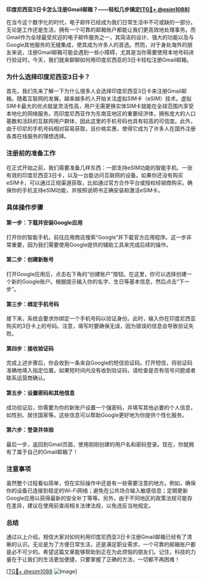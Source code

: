 **印度尼西亚3日卡怎么注册Gmail邮箱？——轻松几步搞定[[TG💪+ @esim1088](https://t.me/s/esim1088)]**

在当今这个数字化的时代，电子邮件已经成为我们日常生活中不可或缺的一部分。无论是工作还是生活，拥有一个可靠的邮箱账户都能让我们更高效地处理事务。而Gmail作为全球最受欢迎的电子邮件服务之一，其简洁的设计、强大的功能以及与Google其他服务的无缝集成，使其成为许多人的首选。然而，对于身处海外的朋友来说，注册Gmail邮箱可能会遇到一些小障碍，尤其是当你需要使用本地号码进行验证时。今天，我们就来聊聊如何用印度尼西亚的3日卡轻松注册Gmail邮箱。

### 为什么选择印度尼西亚3日卡？

首先，我们先来了解一下为什么很多人会选择印度尼西亚3日卡来注册Gmail邮箱。随着互联网的发展，越来越多的人开始关注虚拟SIM卡（eSIM）技术。虚拟SIM卡最大的优点就是灵活性高，用户无需更换实体SIM卡就能在全球范围内享受本地化的网络服务。而印度尼西亚作为东南亚地区的重要经济体，拥有庞大的人口基数和活跃的互联网用户群体，因此这里的手机号码也具有较高的可信度。此外，由于印尼的手机号码相对容易获取，且价格实惠，使得它成为了许多人在国外注册各类在线服务的理想选择。

### 注册前的准备工作

在正式开始之前，我们需要准备几样东西：一部支持eSIM功能的智能手机、一张有效的印度尼西亚3日卡，以及一台能访问互联网的设备。如果你还没有购买eSIM卡，可以通过正规渠道获取，比如通过官方合作平台或授权经销商购买。确保你的手机支持eSIM功能，并按照说明书正确安装和激活eSIM卡。

### 具体操作步骤

#### 第一步：下载并安装Google应用
打开你的智能手机，前往应用商店搜索“Google”并下载官方应用程序。这一步非常重要，因为我们需要使用Google提供的辅助工具来完成后续的操作。

#### 第二步：创建新账号
打开Google应用后，点击右下角的“创建账户”按钮。在这里，你可以选择创建一个新的Google账户。根据提示输入你的名字、生日等基本信息，然后点击“下一步”。

#### 第三步：绑定手机号码
接下来，系统会要求你绑定一个手机号码以验证身份。此时，输入你在印度尼西亚购买的3日卡上的号码。注意，填写时要确保无误，因为错误的信息会导致验证失败。

#### 第四步：接收验证码
完成上述步骤后，你会收到一条来自Google的短信验证码。打开短信，将验证码准确地填入指定位置。如果短时间内没有收到验证码，请检查是否有信号问题或者联系运营商确认。

#### 第五步：设置密码和其他信息
成功验证后，你需要为你的新账户设置一个强密码，并填写其他必要的个人信息，如性别、居住国家等。这些信息可以帮助Google更好地为你提供个性化服务。

#### 第六步：登录并体验
最后一步，返回到Gmail页面，使用刚刚创建的用户名和密码登录。现在，你就拥有了属于自己的Gmail邮箱了！

### 注意事项

虽然整个过程看似简单，但在实际操作中还是有一些需要注意的地方。例如，确保你的设备已连接到稳定的Wi-Fi网络；避免在公共场合输入敏感信息；定期更新Google应用以获得最新的安全补丁等等。另外，由于不同地区的政策法规可能存在差异，建议在使用前查阅相关法律法规，以免违反当地规定。

### 总结

通过以上介绍，相信大家对如何利用印度尼西亚3日卡注册Gmail邮箱已经有了清晰的认识。无论是为了方便日常生活，还是满足职业需求，一个可靠的邮箱账户都是必不可少的。希望这篇文章能够帮助到正在为此烦恼的朋友们。记住，科技的力量在于让我们的生活更加便捷，只要掌握了正确的方法，一切都不再困难！

[[TG💪+ @esim1088](https://t.me/s/esim1088) ![Image](https://i.postimg.cc/4NQfJmqS/Snipaste-2025-05-13-00-14-12.png)]